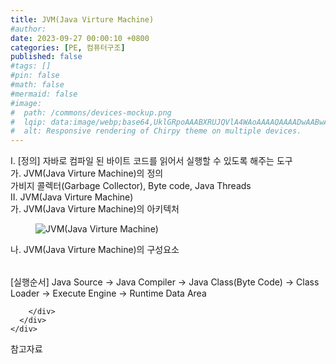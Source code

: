```yaml
---
title: JVM(Java Virture Machine)
#author: 
date: 2023-09-27 00:00:10 +0800
categories: [PE, 컴퓨터구조]
published: false
#tags: []
#pin: false
#math: false
#mermaid: false
#image:
#  path: /commons/devices-mockup.png
#  lqip: data:image/webp;base64,UklGRpoAAABXRUJQVlA4WAoAAAAQAAAADwAABwAAQUxQSDIAAAARL0AmbZurmr57yyIiqE8oiG0bejIYEQTgqiDA9vqnsUSI6H+oAERp2HZ65qP/VIAWAFZQOCBCAAAA8AEAnQEqEAAIAAVAfCWkAALp8sF8rgRgAP7o9FDvMCkMde9PK7euH5M1m6VWoDXf2FkP3BqV0ZYbO6NA/VFIAAAA
#  alt: Responsive rendering of Chirpy theme on multiple devices.
---
```


<div class="post-wrap">
  <div class="para">
    <div class="para-title">
      I. [정의] 자바로 컴파일 된 바이트 코드를 읽어서 실행할 수 있도록 해주는 도구
    </div>
    <div class="para-cntnt">
      <div class="para">
        <div class="para-title">
          가. JVM(Java Virture Machine)의 정의
        </div>
        <div class="para-cntnt">
          가비지 콜렉터(Garbage Collector), Byte code, Java Threads
        </div>
      </div>
    </div>
  </div>
  
  <div class="para">
    <div class="para-title">
      II. JVM(Java Virture Machine)
    </div>
    <div class="para-cntnt">
      <div class="para">
        <div class="para-title">
          가. JVM(Java Virture Machine)의 아키텍처
        </div>
        <div class="para-cntnt">
          <figure class="post-figure">
            <img src="/assets/img/posts/JVM(Java-Virture-Machine).png" alt="JVM(Java Virture Machine)">
<!--            <figcaption>Source: Unveiling the Metaverse: Exploring Emerging Trends, Multifaceted Perspectives, and Future Challenges</figcaption>-->
          </figure>
        </div>
      </div>
      <div class="para">
        <div class="para-title">
          나. JVM(Java Virture Machine)의 구성요소
        </div>
        <div class="para-cntnt">
          <table class="post-table">
          </table>
          [실행순서] Java Source -&gt; Java Compiler -&gt; Java Class(Byte Code) -&gt; Class Loader -&gt; Execute Engine -&gt; Runtime Data Area

        </div>
      </div>
    </div>
  </div>

  <div class="refr-wrap">
    <div class="refr-title">
        참고자료
    </div>
    <ol class="refr-list">
    <!--    <li>(나현식, 최대선) <a target="_blank" href="https://scienceon.kisti.re.kr/commons/util/originalView.do?cn=JAKO202225948430499&oCn=JAKO202225948430499&dbt=JAKO&journal=NJOU00291864">메타버스 보안 위협 요소 및 대응 방안 검토</a></li>-->
    <!--    <li>(M. Uddin, S. Manickam, H. Ullah, M. Obaidat and A. Dandoush) <a target="_blank" href="https://ieeexplore.ieee.org/abstract/document/10138386">Unveiling the Metaverse: Exploring Emerging Trends, Multifaceted Perspectives, and Future Challenges</a></li>-->
    </ol>
  </div>
</div>
